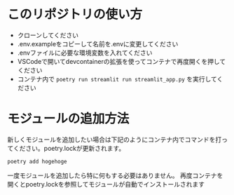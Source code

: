 # このリポジトリの使い方
- クローンしてください
- .env.exampleをコピーして名前を.envに変更してください
- .envファイルに必要な環境変数を入れてください
- VSCodeで開いてdevcontainerの拡張を使ってコンテナで再度開くを押してください
- コンテナ内で `poetry run streamlit run streamlit_app.py` を実行してください

# モジュールの追加方法
新しくモジュールを追加したい場合は下記のようにコンテナ内でコマンドを打ってください。poetry.lockが更新されます。

```
poetry add hogehoge
```
一度モジュールを追加したら特に何もする必要はありません。
再度コンテナを開くとpoetry.lockを参照してモジュールが自動でインストールされます